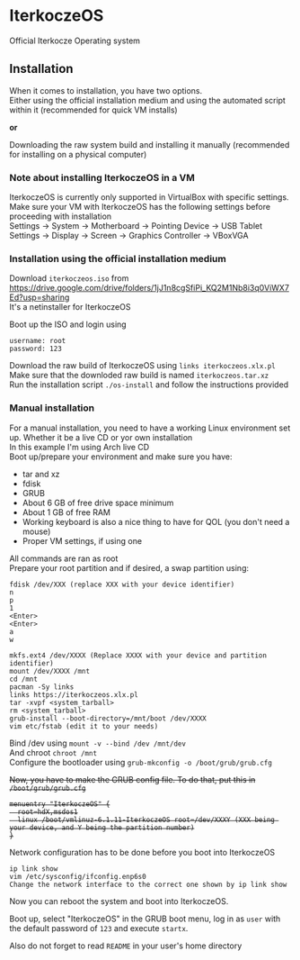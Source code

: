 # IterkoczeOS
Official Iterkocze Operating system

## Installation
When it comes to installation, you have two options. <br>
Either using the official installation medium and using the automated script within it (recommended for quick VM installs) <br>

<b>or</b> <br>

Downloading the raw system build and installing it manually (recommended for installing on a physical computer)

### Note about installing IterkoczeOS in a VM
IterkoczeOS is currently only supported in VirtualBox with specific settings. Make sure your VM with IterkoczeOS has the following settings before proceeding with installation <br>
Settings -> System -> Motherboard -> Pointing Device -> USB Tablet <br>
Settings -> Display -> Screen -> Graphics Controller -> VBoxVGA <br>

### Installation using the official installation medium
Download `iterkoczeos.iso` from https://drive.google.com/drive/folders/1jJ1n8cgSfiPi_KQ2M1Nb8i3q0ViWX7Ed?usp=sharing <br>
It's a netinstaller for IterkoczeOS

Boot up the ISO and login using
```
username: root
password: 123
```
Download the raw build of IterkoczeOS using `links iterkoczeos.xlx.pl` <br>
Make sure that the downloded raw build is named `iterkoczeos.tar.xz`<br>
Run the installation script `./os-install` and follow the instructions provided <br>

### Manual installation 
For a manual installation, you need to have a working Linux environment set up. Whether it be a live CD or yor own installation <br>
In this example I'm using Arch live CD<br>
Boot up/prepare your environment and make sure you have:
- tar and xz
- fdisk
- GRUB
- About 6 GB of free drive space minimum
- About 1 GB of free RAM
- Working keyboard is also a nice thing to have for QOL (you don't need a mouse)
- Proper VM settings, if using one

All commands are ran as root <br>
Prepare your root partition and if desired, a swap partition using: <br>
```
fdisk /dev/XXX (replace XXX with your device identifier)
n
p
1
<Enter>
<Enter>
a
w

mkfs.ext4 /dev/XXXX (Replace XXXX with your device and partition identifier)
mount /dev/XXXX /mnt
cd /mnt
pacman -Sy links
links https://iterkoczeos.xlx.pl
tar -xvpf <system_tarball>
rm <system_tarball>
grub-install --boot-directory=/mnt/boot /dev/XXXX
vim etc/fstab (edit it to your needs)
```

Bind /dev using `mount -v --bind /dev /mnt/dev` <br>
And chroot `chroot /mnt` <br>
Configure the bootloader using `grub-mkconfig -o /boot/grub/grub.cfg` <br>

<s>Now, you have to make the GRUB config file. To do that, put this in `/boot/grub/grub.cfg`
```
menuentry "IterkoczeOS" {
  root=hdX,msdos1
  linux /boot/vmlinuz-6.1.11-IterkoczeOS root=/dev/XXXY (XXX being your device, and Y being the partition number)
}
```
</s>

Network configuration has to be done before you boot into IterkoczeOS
```
ip link show
vim /etc/sysconfig/ifconfig.enp6s0
Change the network interface to the correct one shown by ip link show
```

Now you can reboot the system and boot into IterkoczeOS.

Boot up, select "IterkoczeOS" in the GRUB boot menu, log in as `user` with the default password of `123` and execute `startx`.

Also do not forget to read `README` in your user's home directory
